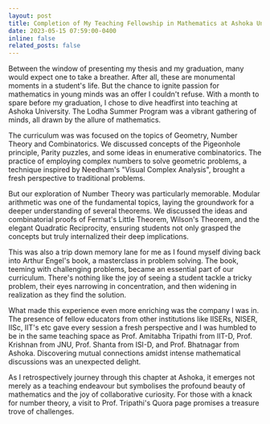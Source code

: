 ```yaml
---
layout: post
title: Completion of My Teaching Fellowship in Mathematics at Ashoka University
date: 2023-05-15 07:59:00-0400
inline: false
related_posts: false
---
```


Between the window of presenting my thesis and my graduation, many would expect one to take a breather. After all, these are monumental moments in a student's life. But the chance to ignite passion for mathematics in young minds was an offer I couldn't refuse. With a month to spare before my graduation, I chose to dive headfirst into teaching at Ashoka University. The Lodha Summer Program was a vibrant gathering of minds, all drawn by the allure of mathematics.

The curriculum was was focused on the topics of Geometry, Number Theory and Combinatorics. We discussed concepts of the Pigeonhole principle, Parity puzzles, and some ideas in enumerative combinatorics. The practice of employing complex numbers to solve geometric problems, a technique inspired by Needham's "Visual Complex Analysis", brought a fresh perspective to traditional problems.

But our exploration of Number Theory was particularly memorable. Modular arithmetic was one of the fundamental topics, laying the groundwork for a deeper understanding of several theorems. We discussed the ideas and combinatorial proofs of Fermat's Little Theorem, Wilson's Theorem, and the elegant Quadratic Reciprocity, ensuring students not only grasped the concepts but truly internalized their deep implications.

This was also a trip down memory lane for me as I found myself diving back into Arthur Engel's book, a masterclass in problem solving. The book, teeming with challenging problems, became an essential part of our curriculum. There's nothing like the joy of seeing a student tackle a tricky problem, their eyes narrowing in concentration, and then widening in realization as they find the solution.

What made this experience even more enriching was the company I was in. The presence of fellow educators from other institutions like IISERs, NISER, IISc, IIT's etc gave every session a fresh perspective and I was humbled to be in the same teaching space as Prof. Amitabha Tripathi from IIT-D, Prof. Krishnan from JNU, Prof. Shanta from ISI-D, and Prof. Bhatnagar from Ashoka. Discovering mutual connections amidst intense mathematical discussions was an unexpected delight.

As I retrospectively journey through this chapter at Ashoka, it emerges not merely as a teaching endeavour but symbolises the profound beauty of mathematics and the joy of collaborative curiosity. For those with a knack for number theory, a visit to Prof. Tripathi's Quora page promises a treasure trove of challenges.